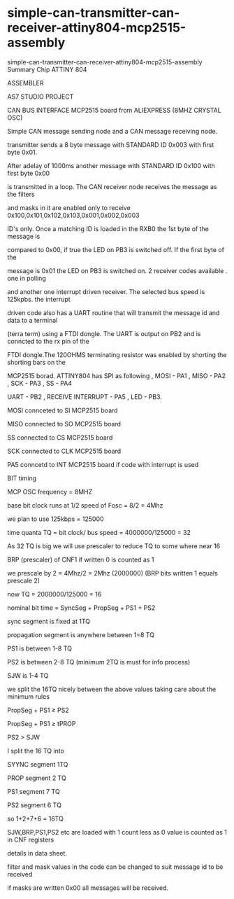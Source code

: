 # simple-can-transmitter-can-receiver-attiny804-mcp2515-assembly
simple-can-transmitter-can-receiver-attiny804-mcp2515-assembly
Summary
Chip ATTINY 804

ASSEMBLER

AS7 STUDIO PROJECT

CAN BUS INTERFACE MCP2515 board from ALIEXPRESS (8MHZ CRYSTAL OSC)

Simple CAN message sending node and a CAN message receiving node.

transmitter sends a 8 byte message with STANDARD ID 0x003 with first byte 0x01.

After adelay of 1000ms another message with STANDARD ID 0x100 with first byte 0x00

is transmitted in a loop. The CAN receiver node receives the message as the filters 

and masks in it are enabled only to receive 0x100,0x101,0x102,0x103,0x001,0x002,0x003

ID's only. Once a matching ID is loaded in the RXB0 the 1st byte of the message is

compared to 0x00, if true the LED on PB3 is switched off. If the first byte of the 

message is 0x01 the LED on PB3 is switched on. 2 receiver codes available . one in polling 

and another one interrupt driven receiver. The selected bus speed is 125kpbs. the interrupt

driven code also has a UART routine that will transmit the message id and data to a terminal

(terra term) using a FTDI dongle. The UART is output on PB2 and is conncted to the rx pin of the 

FTDI dongle.The 120OHMS terminating resistor was enabled by shorting the shorting bars on the 

MCP2515 borad. ATTINY804 has SPI as following , MOSI - PA1  , MISO - PA2  , SCK - PA3 , SS - PA4

UART - PB2 , RECEIVE INTERRUPT - PA5 , LED - PB3.

MOSI connceted to SI MCP2515 board

MISO connected to SO MCP2515 board

SS connected to CS MCP2515 board

SCK connected to CLK MCP2515 board

PA5 conncetd to INT MCP2515 board if code with interrupt is used

 

 

BIT timing

MCP OSC frequency = 8MHZ

base bit clock runs at 1/2 speed of Fosc = 8/2 = 4Mhz

we plan to use 125kbps = 125000

time quanta TQ = bit clock/ bus speed = 4000000/125000 = 32

As 32 TQ is big we will use prescaler to reduce TQ to some where near 16

BRP (prescaler) of CNF1 if written 0 is counted as 1

we prescale by 2 = 4Mhz/2 = 2Mhz (2000000)      (BRP bits written 1 equals prescale 2)

now TQ = 2000000/125000 = 16

nominal bit time = SyncSeg + PropSeg + PS1 + PS2

sync segment is fixed at 1TQ

propagation segment is anywhere between 1=8 TQ

PS1 is between 1-8 TQ

PS2 is between 2-8 TQ  (minimum 2TQ is must for info process)

SJW is 1-4 TQ

we split the 16TQ nicely between the above values taking care about the minimum rules

PropSeg + PS1 ≥ PS2

PropSeg + PS1 ≥ tPROP

PS2 > SJW

I split the 16 TQ into

SYYNC segment 1TQ

PROP segment 2 TQ

PS1 segment 7 TQ

PS2 segment 6 TQ

so 1+2+7+6 = 16TQ

SJW,BRP,PS1,PS2 etc are loaded with 1 count less as 0 value is counted as 1 in CNF registers

details in data sheet.

filter and mask values in the code can be changed to suit message id to be received

if masks are written 0x00 all messages will be received.
